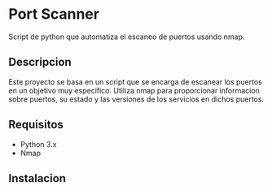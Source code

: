 # Port Scanner

Script de python que automatiza el escaneo de puertos usando nmap.

## Descripcion

Este proyecto se basa en un script que se encarga de escanear los 
puertos en un objetivo muy especifico. 
Utiliza nmap para proporcionar informacion sobre puertos, su estado
y las versiones de los servicios en dichos puertos.

## Requisitos

- Python 3.x 
- Nmap 

## Instalacion


